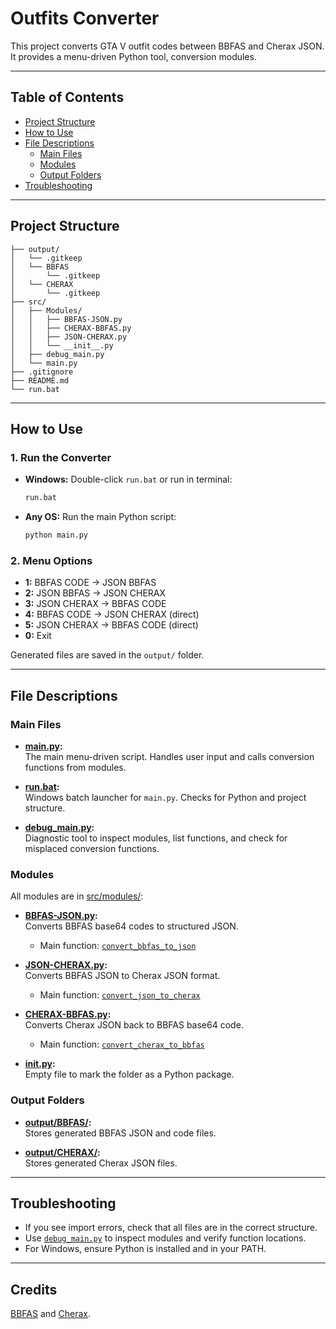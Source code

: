 # Outfits Converter

This project converts GTA V outfit codes between BBFAS and Cherax JSON. It provides a menu-driven Python tool, conversion modules.

---

## Table of Contents

- [Project Structure](#project-structure)
- [How to Use](#how-to-use)
- [File Descriptions](#file-descriptions)
  - [Main Files](#main-files)
  - [Modules](#modules)
  - [Output Folders](#output-folders)
- [Troubleshooting](#troubleshooting)

---

## Project Structure

```
├── output/
│   └── .gitkeep
│   └── BBFAS
│       └── .gitkeep
│   └── CHERAX
│       └── .gitkeep
├── src/
│   ├── Modules/
│   │   ├── BBFAS-JSON.py
│   │   ├── CHERAX-BBFAS.py
│   │   ├── JSON-CHERAX.py
│   │   └── __init__.py
│   ├── debug_main.py
│   └── main.py
├── .gitignore
├── README.md
└── run.bat
```

---

## How to Use

### 1. **Run the Converter**

- **Windows:** Double-click `run.bat` or run in terminal:
  ```sh
  run.bat
  ```
- **Any OS:** Run the main Python script:
  ```sh
  python main.py
  ```

### 2. **Menu Options**

- **1:** BBFAS CODE → JSON BBFAS
- **2:** JSON BBFAS → JSON CHERAX
- **3:** JSON CHERAX → BBFAS CODE
- **4:** BBFAS CODE → JSON CHERAX (direct)
- **5:** JSON CHERAX → BBFAS CODE (direct)
- **0:** Exit

Generated files are saved in the `output/` folder.

---

## File Descriptions

### Main Files

- **[main.py](src/main.py):**  
  The main menu-driven script. Handles user input and calls conversion functions from modules.

- **[run.bat](run.bat):**  
  Windows batch launcher for `main.py`. Checks for Python and project structure.

- **[debug_main.py](src/debug_main.py):**  
  Diagnostic tool to inspect modules, list functions, and check for misplaced conversion functions.

### Modules

All modules are in [src/modules/](src/modules):

- **[BBFAS-JSON.py](src/modules/BBFAS-JSON.py):**  
  Converts BBFAS base64 codes to structured JSON.  
  - Main function: [`convert_bbfas_to_json`](src/modules/BBFAS-JSON.py)

- **[JSON-CHERAX.py](src/Modules/JSON-CHERAX.py):**  
  Converts BBFAS JSON to Cherax JSON format.  
  - Main function: [`convert_json_to_cherax`](Modules/JSON-CHERAX.py)

- **[CHERAX-BBFAS.py](src/Modules/CHERAX-BBFAS.py):**  
  Converts Cherax JSON back to BBFAS base64 code.  
  - Main function: [`convert_cherax_to_bbfas`](Modules/CHERAX-BBFAS.py)

- **[__init__.py](src/Modules/__init__.py):**  
  Empty file to mark the folder as a Python package.
  
### Output Folders

- **[output/BBFAS/](output/BBFAS):**  
  Stores generated BBFAS JSON and code files.

- **[output/CHERAX/](output/CHERAX):**  
  Stores generated Cherax JSON files.

---

## Troubleshooting

- If you see import errors, check that all files are in the correct structure.
- Use [`debug_main.py`](src/debug_main.py) to inspect modules and verify function locations.
- For Windows, ensure Python is installed and in your PATH.

---

## Credits

[BBFAS](https://www.bbfas.com/) and [Cherax](https://cherax.menu/).